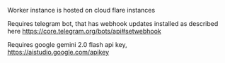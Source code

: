 Worker instance is hosted on cloud flare instances

Requires telegram bot, that has webhook updates installed as described here https://core.telegram.org/bots/api#setwebhook

Requires google gemini 2.0 flash api key, https://aistudio.google.com/apikey
